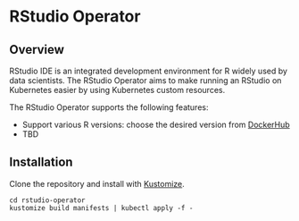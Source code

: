 # RStudio Operator

## Overview
RStudio IDE is an integrated development environment for R widely used by data scientists. The RStudio Operator aims to make running an RStudio on Kubernetes easier by using Kubernetes custom resources.

The RStudio Operator supports the following features:
- Support various R versions: choose the desired version from [DockerHub](https://hub.docker.com/r/rocker/rstudio/tags)
- TBD

## Installation
Clone the repository and install with [Kustomize](https://kustomize.io/).
```
cd rstudio-operator
kustomize build manifests | kubectl apply -f -
```
